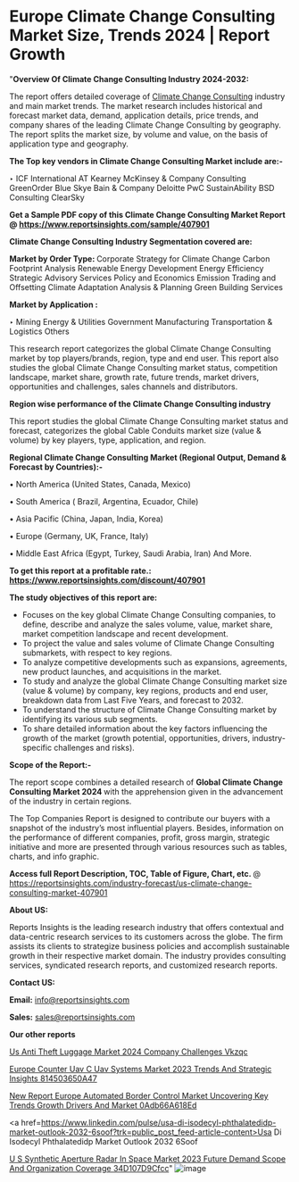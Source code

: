 # Europe Climate Change Consulting Market Size, Trends 2024 | Report Growth

"<strong>Overview Of Climate Change Consulting Industry 2024-2032:</strong>

The report offers detailed coverage of <a href=https://www.reportsinsights.com/sample/407901>Climate Change Consulting</a> industry and main market trends. The market research includes historical and forecast market data, demand, application details, price trends, and company shares of the leading Climate Change Consulting by geography. The report splits the market size, by volume and value, on the basis of application type and geography.

<strong>The Top key vendors in Climate Change Consulting Market include are:- </strong>

‣ ICF International
AT Kearney
McKinsey & Company Consulting
GreenOrder
Blue Skye
Bain & Company
Deloitte
PwC
SustainAbility
BSD Consulting
ClearSky

<strong>Get a Sample PDF copy of this Climate Change Consulting Market Report </strong><strong>@ <a href=https://www.reportsinsights.com/sample/407901 style=color:#0000ff;>https://www.reportsinsights.com/sample/407901</a> </strong>

<strong>Climate Change Consulting Industry Segmentation covered are:</strong>

<strong>Market by Order Type: </strong>
Corporate Strategy for Climate Change
Carbon Footprint Analysis
Renewable Energy Development
Energy Efficiency
Strategic Advisory Services
Policy and Economics
Emission Trading and Offsetting
Climate Adaptation Analysis & Planning
Green Building Services

<strong>Market by Application :</strong>

‣ Mining
Energy & Utilities
Government
Manufacturing
Transportation & Logistics
Others

This research report categorizes the global Climate Change Consulting market by top players/brands, region, type and end user. This report also studies the global Climate Change Consulting market status, competition landscape, market share, growth rate, future trends, market drivers, opportunities and challenges, sales channels and distributors.

<strong>Region wise performance of the Climate Change Consulting industry</strong><strong> </strong>

This report studies the global Climate Change Consulting market status and forecast, categorizes the global Cable Conduits market size (value &amp; volume) by key players, type, application, and region. 

<strong>Regional Climate Change Consulting Market (Regional Output, Demand &amp; Forecast by Countries):-</strong>

• North America (United States, Canada, Mexico)

• South America ( Brazil, Argentina, Ecuador, Chile)

• Asia Pacific (China, Japan, India, Korea)

• Europe (Germany, UK, France, Italy)

• Middle East Africa (Egypt, Turkey, Saudi Arabia, Iran) And More.

<strong>To get this report at a profitable rate.: <a href=https://www.reportsinsights.com/discount/407901 style=color:#0000ff;>https://www.reportsinsights.com/discount/407901</a></strong>

<strong>The study objectives of this report are:</strong>
<ul>
  <li>Focuses on the key global Climate Change Consulting companies, to define, describe and analyze the sales volume, value, market share, market competition landscape and recent development.</li>
  <li>To project the value and sales volume of Climate Change Consulting submarkets, with respect to key regions.</li>
  <li>To analyze competitive developments such as expansions, agreements, new product launches, and acquisitions in the market.</li>
  <li>To study and analyze the global Climate Change Consulting market size (value &amp; volume) by company, key regions, products and end user, breakdown data from Last Five Years, and forecast to 2032.</li>
  <li>To understand the structure of Climate Change Consulting market by identifying its various sub segments.</li>
  <li>To share detailed information about the key factors influencing the growth of the market (growth potential, opportunities, drivers, industry-specific challenges and risks).</li>
</ul>
<strong>Scope of the Report:-</strong><strong> </strong>

The report scope combines a detailed research of <strong>Global Climate Change Consulting Market 2024 </strong>with the apprehension given in the advancement of the industry in certain regions.

The Top Companies Report is designed to contribute our buyers with a snapshot of the industry’s most influential players. Besides, information on the performance of different companies, profit, gross margin, strategic initiative and more are presented through various resources such as tables, charts, and info graphic.

<strong>Access full Report Description, TOC, Table of Figure, Chart, etc. </strong>@   <a href=https://reportsinsights.com/industry-forecast/us-climate-change-consulting-market-407901 style=color:#0000ff;>https://reportsinsights.com/industry-forecast/us-climate-change-consulting-market-407901</a>

<strong>About US:</strong>

Reports Insights is the leading research industry that offers contextual and data-centric research services to its customers across the globe. The firm assists its clients to strategize business policies and accomplish sustainable growth in their respective market domain. The industry provides consulting services, syndicated research reports, and customized research reports.

<strong>Contact US:</strong>

<p class=""""><b>Email:</b> <a href=mailto:info@reportsinsights.com>info@reportsinsights.com</a></p>
<p class=""""><b>Sales:</b> <a href=mailto:sales@reportsinsights.com>sales@reportsinsights.com</a></p>

<strong>Our other reports</strong>

<a href=https://www.linkedin.com/pulse/us-anti-theft-luggage-market-2024-company-challenges-vkzqc/>Us Anti Theft Luggage Market 2024 Company Challenges Vkzqc</a>

<a href=https://medium.com/@shreyaw909/europe-counter-uav-c-uav-systems-market-2023-trends-and-strategic-insights-814503650a47>Europe Counter Uav C Uav Systems Market 2023 Trends And Strategic Insights 814503650A47</a>

<a href=https://medium.com/@patelamau/new-report-europe-automated-border-control-market-uncovering-key-trends-growth-drivers-and-market-0adb66a618ed>New Report Europe Automated Border Control Market Uncovering Key Trends Growth Drivers And Market 0Adb66A618Ed</a>

<a href=https://www.linkedin.com/pulse/usa-di-isodecyl-phthalatedidp-market-outlook-2032-6soof?trk=public_post_feed-article-content>Usa Di Isodecyl Phthalatedidp Market Outlook 2032 6Soof</a>

<a href=https://medium.com/@amolshinde346727482/u-s-synthetic-aperture-radar-in-space-market-2023-future-demand-scope-and-organization-coverage-34d107d9cfcc>U S Synthetic Aperture Radar In Space Market 2023 Future Demand Scope And Organization Coverage 34D107D9Cfcc</a>"
![image](https://github.com/Reportsinsights123/RIgrowth/assets/158415881/f7395957-0906-4c2c-ab52-98c7a4d117d6)

